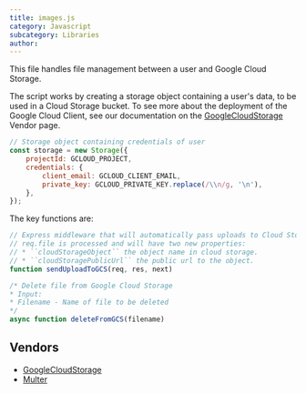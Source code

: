 ```yaml
---
title: images.js
category: Javascript
subcategory: Libraries
author: 
---
```


This file handles file management between a user and Google Cloud Storage.

The script works by creating a storage object containing a user's data, to be used in a Cloud Storage bucket. To see more about the deployment of the Google Cloud Client, see our documentation on the [GoogleCloudStorage](https://kanetesta.github.io/IT-Project/content/Vendors/GoogleCloudStorage.html) Vendor page.

```javascript
// Storage object containing credentials of user
const storage = new Storage({
    projectId: GCLOUD_PROJECT,
    credentials: {
        client_email: GCLOUD_CLIENT_EMAIL,
        private_key: GCLOUD_PRIVATE_KEY.replace(/\\n/g, '\n'),
    },
});
```

The key functions are:

```javascript
// Express middleware that will automatically pass uploads to Cloud Storage.
// req.file is processed and will have two new properties:
// * ``cloudStorageObject`` the object name in cloud storage.
// * ``cloudStoragePublicUrl`` the public url to the object.
function sendUploadToGCS(req, res, next)
```

```javascript
/* Delete file from Google Cloud Storage
* Input:
* Filename - Name of file to be deleted
*/
async function deleteFromGCS(filename)
```

## Vendors

* [GoogleCloudStorage](https://kanetesta.github.io/IT-Project/content/Vendors/GoogleCloudStorage.html)
* [Multer](https://kanetesta.github.io/IT-Project/content/Vendors/Multer.html)
